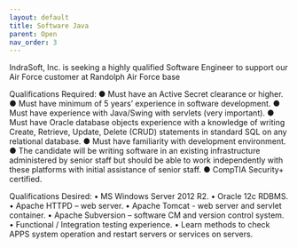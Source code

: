 ```yaml
---
layout: default
title: Software Java
parent: Open
nav_order: 3
---
```


IndraSoft, Inc. is seeking a highly qualified Software Engineer to support our Air Force customer at Randolph Air Force base 

Qualifications Required:
● Must have an Active Secret clearance or higher.
● Must have minimum of 5 years’ experience in software development.
● Must have experience with Java/Swing with servlets (very important).
● Must have Oracle database objects experience with a knowledge of writing Create, Retrieve, Update, Delete (CRUD) statements in standard SQL on any relational database.
● Must have familiarity with development environment.
● The candidate will be writing software in an existing infrastructure administered by senior staff but should be able to work independently with these platforms with initial assistance of senior staff.
● CompTIA Security+ certified.


Qualifications Desired:
• MS Windows Server 2012 R2.
• Oracle 12c RDBMS.
• Apache HTTPD – web server.
• Apache Tomcat - web server and servlet container.
• Apache Subversion – software CM and version control system.
• Functional / Integration testing experience.
• Learn methods to check APPS system operation and restart servers or services on servers.
